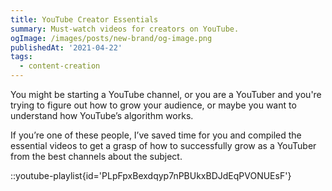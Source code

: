 ```yaml
---
title: YouTube Creator Essentials
summary: Must-watch videos for creators on YouTube.
ogImage: /images/posts/new-brand/og-image.png
publishedAt: '2021-04-22'
tags:
  - content-creation
---
```


You might be starting a YouTube channel, or you are a YouTuber and you're trying to figure out how
to grow your audience, or maybe you want to understand how YouTube’s algorithm works.

If you’re one of these people, I’ve saved time for you and compiled the essential videos to get a
grasp of how to successfully grow as a YouTuber from the best channels about the subject.

::youtube-playlist{id='PLpFpxBexdqyp7nPBUkxBDJdEqPVONUEsF'}